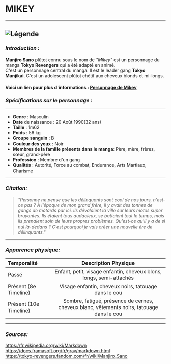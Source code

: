 # **MIKEY**  
*** 
![Légende](https://i.pinimg.com/564x/b1/ab/c4/b1abc47d655c67663b1f8da412b8b6c8.jpg)  
---  
### _Introduction :_  
**Manjiro Sano** plûtot connu sous le nom de _"Mikey"_ est un personnage du manga **Tokyo Revengers** qui a été adapté en animé.  
C'est un personnage central du manga. Il est le leader gang **Tokyo Manjikai**. C'est un adolescent plûtot chétif aux cheveux blonds et mi-longs.  
#### Voici un lien pour plus d'informations : [Personnage de Mikey](https://nntheblog.com/fr/mikey-tokyo-revengers-tout-ce-que-vous-devez-savoir/)
### _Spécifications sur le personnage :_  
---  
* **Genre** : Masculin  
* **Date** de naissance : 20 Août 1990(32 ans)  
* **Taille** : 1m62  
* **Poids** : 56 kg
* **Groupe sanguin** : B
* **Couleur des yeux** : Noir
* **Membres de la famille présents dans le manga**: Père, mère, frères, sœur, grand-père
* **Profession** : Membre d'un gang
* **Qualités** : Autorité, Force au combat, Endurance, Arts Martiaux, Charisme  
---  
### _Citation:_
> _"Personne ne pense que les délinquants sont cool de nos jours, n'est-ce pas ? À l'époque de mon grand frère, il y avait des tonnes de gangs de motards par ici. Ils dévalaient la ville sur leurs motos super bruyantes. Ils étaient tous audacieux, se battaient tout le temps, mais ils prenaient soin de leurs propres problèmes. Qu'est-ce qu'il y a de si nul là-dedans ? C'est pourquoi je vais créer une nouvelle ère de délinquants."_
---  
### _Apparence physique:_
| Temporalité               |     Description Physique                                                                       |
| :------------------------ | :-------------------------------------------------------------------------------------------: |
| Passé                     |   Enfant, petit, visage enfantin, cheveux blons, longs, semi-attachés                         |
| Présent (8e Timeline)     |   Visage enfantin, cheveux noirs, tatouage dans le cou                                        |
| Présent (10e Timeline)    |   Sombre, fatigué, présence de cernes, cheveux blanc, vêtements noirs, tatouage dans le cou   |
--- 
### _Sources:_
https://fr.wikipedia.org/wiki/Markdown <br>
https://docs.framasoft.org/fr/grav/markdown.html <br>
https://tokyo-revengers.fandom.com/fr/wiki/Manjiro_Sano

